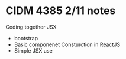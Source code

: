 # CIDM 4385 2/11 notes

Coding together JSX

* bootstrap 
* Basic componenet Consturction in ReactJS
* Simple JSX use

